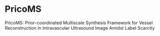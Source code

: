 # PricoMS
PricoMS: Prior-coordinated Multiscale Synthesis Framework for Vessel Reconstruction in Intravascular Ultrasound Image Amidst Label Scarcity
